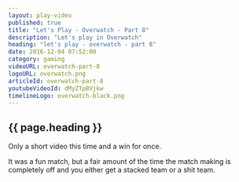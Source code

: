```yaml
---
layout: play-video
published: true
title: "Let's Play - Overwatch - Part 8"
description: "Let's play in Overwatch"
heading: "let's play - overwatch - part 8"
date: 2016-12-04 07:52:00
category: gaming
videoURL: overwatch-part-8
logoURL: overwatch.png
articleId: overwatch-part-8
youtubeVideoId: dMyZTpBVjkw
timelineLogo: overwatch-black.png
---
```


## {{ page.heading }}

<p>Only a short video this time and a win for once.</p>

<p>It was a fun match, but a fair amount of the time the match making is completely off and you either get a stacked team or a shit team.</p>